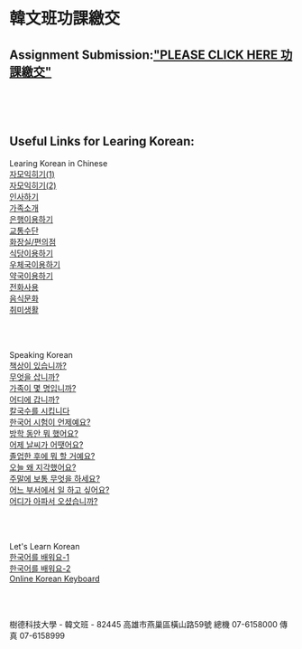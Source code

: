 # 韓文班功課繳交 

## Assignment Submission:["PLEASE CLICK HERE 功課繳交"](https://script.google.com/macros/s/AKfycby-dtJtktzu0T5V5s6iS3wVPWABpdlbXATfCkaVvz97PfqFVY0/exec "功課繳交")

<br />
<br />
<br />


## Useful Links for Learing Korean:
Learing Korean in Chinese<br />
[자모익히기(1)](http://contents.kocw.or.kr/html/2011/youngnam/11/01/default.htm)<br />
[자모익히기(2)](http://contents.kocw.or.kr/html/2011/youngnam/11/02/default.htm)<br />
[인사하기](http://contents.kocw.or.kr/html/2011/youngnam/11/03/default.htm)<br />
[가족소개](http://contents.kocw.or.kr/html/2011/youngnam/11/04/default.htm)<br />
[은행이용하기](http://contents.kocw.or.kr/html/2011/youngnam/11/05/default.htm)<br />
[교통수단](http://contents.kocw.or.kr/html/2011/youngnam/11/06/default.htm)<br />
[화장실/편의점](http://contents.kocw.or.kr/html/2011/youngnam/11/07/default.htm)<br />
[식당이용하기](http://contents.kocw.or.kr/html/2011/youngnam/11/09/default.htm)<br />
[우체국이용하기](http://contents.kocw.or.kr/html/2011/youngnam/11/10/default.htm)<br />
[약국이용하기](http://contents.kocw.or.kr/html/2011/youngnam/11/11/default.htm)<br />
[전화사용](http://contents.kocw.or.kr/html/2011/youngnam/11/12/default.htm)<br />
[음식문화](http://contents.kocw.or.kr/html/2011/youngnam/11/13/default.htm)<br />
[취미생활](http://contents.kocw.or.kr/html/2011/youngnam/11/14/default.htm)<br />

<br />
<br />

Speaking Korean<br />
[책상이 있습니까?](http://contents.kocw.or.kr/KOCW/html/2013/ACU/NaEunseon/speaking01/resources/01/02.html)<br />
[무엇을 삽니까?](http://contents.kocw.or.kr/KOCW/html/2013/ACU/NaEunseon/speaking02/resources/02/02.html)<br />
[가족이 몇 명입니까?](http://contents.kocw.or.kr/KOCW/html/2013/ACU/NaEunseon/speaking03/resources/03/02.html)<br />
[어디에 갑니까?](http://contents.kocw.or.kr/KOCW/html/2013/ACU/NaEunseon/speaking04/resources/04/02.html)<br />
[칼국수를 시킵니다](http://contents.kocw.or.kr/KOCW/html/2013/ACU/NaEunseon/speaking05/resources/05/02.html)<br />
[한국어 시험이 언제예요?](http://contents.kocw.or.kr/KOCW/html/2013/ACU/NaEunseon/speaking06/resources/06/02.html)<br />
[방학 동안 뭐 했어요?](http://contents.kocw.or.kr/KOCW/html/2013/ACU/NaEunseon/speaking07/resources/07/02.html)<br />
[어제 날씨가 어땟어요?](http://contents.kocw.or.kr/KOCW/html/2013/ACU/NaEunseon/speaking09/resources/09/02.html)<br />
[졸업한 후에 뭐 할 거예요?](http://contents.kocw.or.kr/KOCW/html/2013/ACU/NaEunseon/speaking10/resources/10/02.html)<br />
[오늘 왜 지각했어요?](http://contents.kocw.or.kr/KOCW/html/2013/ACU/NaEunseon/speaking11/resources/11/02.html)<br />
[주말에 보통 무엇을 하세요?](http://contents.kocw.or.kr/KOCW/html/2013/ACU/NaEunseon/speaking12/resources/12/02.html)<br />
[어느 부서에서 일 하고 싶어요?](http://contents.kocw.or.kr/KOCW/html/2013/ACU/NaEunseon/speaking13/resources/13/02.html)<br />
[어디가 아파서 오셨습니까?](http://contents.kocw.or.kr/KOCW/html/2013/ACU/NaEunseon/speaking14/resources/14/02.html)<br />

<br />
<br />

Let's Learn Korean<br />
[한국어를 배워요-1](http://world.kbs.co.kr/learn_korean/lessons/c_index.htm)<br />
[한국어를 배워요-2](http://world.kbs.co.kr/learn_korean2/chinese/)<br />
[Online Korean Keyboard](http://3beol.github.io/)<br />

<br />
<br />


樹德科技大學  - 韓文班 - 82445 高雄市燕巢區橫山路59號  總機 07-6158000 傳真 07-6158999<br />
<br />
